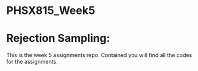 # PHSX815_Week5

# Rejection Sampling: 

This is the week 5 assignments repo. Contained you will find all the codes for the assignments. 

